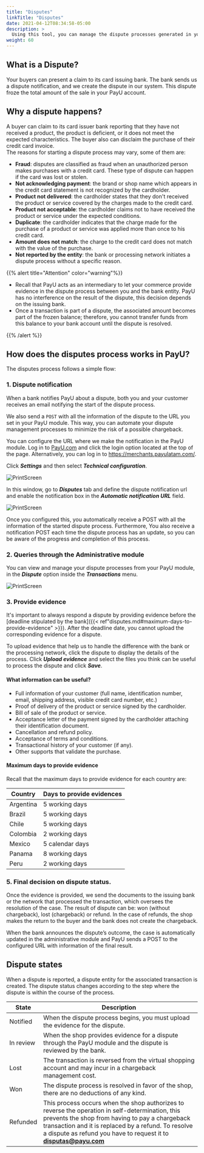 ```yaml
---
title: "Disputes"
linkTitle: "Disputes"
date: 2021-04-12T08:34:58-05:00
description: >
  Using this tool, you can manage the dispute processes generated in your PayU account.
weight: 60
---
```


## What is a Dispute?
Your buyers can present a claim to its card issuing bank. The bank sends us a dispute notification, and we create the dispute in our system. This dispute froze the total amount of the sale in your PayU account.

## Why a dispute happens?
A buyer can claim to its card issuer bank reporting that they have not received a product, the product is deficient, or it does not meet the expected characteristics. The buyer also can disclaim the purchase of their credit card invoice.<br>
The reasons for starting a dispute process may vary, some of them are:
* **Fraud**: disputes are classified as fraud when an unauthorized person makes purchases with a credit card. These type of dispute can happen if the card was lost or stolen.
* **Not acknowledging payment**: the brand or shop name which appears in the credit card statement is not recognized by the cardholder.
* **Product not delivered**: the cardholder states that they don't received the product or service covered by the charges made to the credit card.
* **Product not acceptable**: the cardholder claims not to have received the product or service under the expected conditions.
* **Duplicate**: the cardholder indicates that the charge made for the purchase of a product or service was applied more than once to his credit card.
* **Amount does not match**: the charge to the credit card does not match with the value of the purchase.
* **Not reported by the entity**: the bank or processing network initiates a dispute process without a specific reason.

{{% alert title="Attention" color="warning"%}}

* Recall that PayU acts as an intermediary to let your commerce provide evidence in the dispute process between you and the bank entity. PayU has no interference on the result of the dispute, this decision depends on the issuing bank.
* Once a transaction is part of a dispute, the associated amount becomes part of the frozen balance; therefore, you cannot transfer funds from this balance to your bank account until the dispute is resolved.

{{% /alert %}} 

## How does the disputes process works in PayU?
The disputes process follows a simple flow:

### 1. Dispute notification
When a bank notifies PayU about a dispute, both you and your customer receives an email notifying the start of the dispute process.

We also send a `POST` with all the information of the dispute to the URL you set in your PayU module. This way, you can automate your dispute management processes to minimize the risk of a possible chargeback.

You can configure the URL where we make the notification in the PayU module. Log in to [PayU.com](payu.com) and click the login option located at the top of the page. Alternatively, you can log in to https://merchants.payulatam.com/.

Click _**Settings**_ and then select _**Technical configuration**_.

![PrintScreen](/assets/IntegrationVariables_01.png)

In this window, go to _**Disputes**_ tab and define the dispute notification url and enable the notification box in the _**Automatic notification URL**_ field.

![PrintScreen](/assets/Disputes/Disputes_01.png)

Once you configured this, you automatically receive a POST with all the information of the started dispute process. Furthermore, You also receive a notification POST each time the dispute process has an update, so you can be aware of the progress and completion of this process.

### 2. Queries through the Administrative module
You can view and manage your dispute processes from your PayU module, in the _**Dispute**_ option inside the _**Transactions**_ menu.

![PrintScreen](/assets/Disputes/Disputes_02.png)

### 3. Provide evidence
It's important to always respond a dispute by providing evidence before the [deadline stipulated by the bank]({{< ref"disputes.md#maximum-days-to-provide-evidence" >}}). After the deadline date, you cannot upload the corresponding evidence for a dispute.

To upload evidence that help us to handle the difference with the bank or the processing network, click the dispute to display the details of the process. Click _**Upload evidence**_ and select the files you think can be useful to process the dispute and click _**Save**_.

#### What information can be useful?
* Full information of your customer (full name, identification number, email, shipping address, visible credit card number, etc.)
* Proof of delivery of the product or service signed by the cardholder.
* Bill of sale of the product or service.
* Acceptance letter of the payment signed by the cardholder attaching their identification document.
* Cancellation and refund policy.
* Acceptance of terms and conditions.
* Transactional history of your customer (if any).
* Other supports that validate the purchase.

#### Maximum days to provide evidence
Recall that the maximum days to provide evidence for each country are: 

| Country   | Days to provide evidences |
|-----------|---------------------------|
| Argentina | 5 working days            |
| Brazil    | 5 working days            |
| Chile     | 5 working days            |
| Colombia  | 2 working days            |
| Mexico    | 5 calendar days           |
| Panama    | 8 working days            |
| Peru      | 2 working days            |

### 5. Final decision on dispute status.
Once the evidence is provided, we send the documents to the issuing bank or the network that processed the transaction, which oversees the resolution of the case. The result of dispute can be: won (without chargeback), lost (chargeback) or refund. In the case of refunds, the shop makes the return to the buyer and the bank does not create the chargeback.

When the bank announces the dispute’s outcome, the case is automatically updated in the administrative module and PayU sends a POST to the configured URL with information of the final result.

## Dispute states
When a dispute is reported, a dispute entity for the associated transaction is created. The dispute status changes according to the step where the dispute is within the course of the process.

| State | Description |
|-|-|
| Notified | When the dispute process begins, you must upload the evidence for the dispute. |
| In review | When the shop provides evidence for a dispute through the PayU module and the dispute is reviewed by the bank. |
| Lost | The transaction is reversed from the virtual shopping account and may incur in a chargeback management cost. |
| Won | The dispute process is resolved in favor of the shop, there are no deductions of any kind. |
| Refunded | This process occurs when the shop authorizes to reverse the operation in self-determination, this prevents the shop from having to pay a chargeback transaction and it is replaced by a refund. To resolve a dispute as refund you have to request it to **disputas@payu.com** |